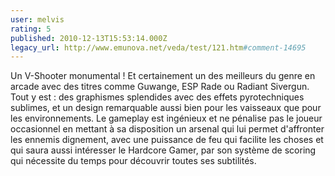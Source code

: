 ```yaml
---
user: melvis
rating: 5
published: 2010-12-13T15:53:14.000Z
legacy_url: http://www.emunova.net/veda/test/121.htm#comment-14695
---
```

Un V-Shooter monumental ! Et certainement un des meilleurs du genre en arcade avec des titres comme Guwange, ESP Rade ou Radiant Sivergun. Tout y est : des graphismes splendides avec des effets pyrotechniques sublimes, et un design remarquable aussi bien pour les vaisseaux que pour les environnements. Le gameplay est ingénieux et ne pénalise pas le joueur occasionnel en mettant à sa disposition un arsenal qui lui permet d'affronter les ennemis dignement, avec une puissance de feu qui facilite les choses et qui saura aussi intéresser le Hardcore Gamer, par son système de scoring qui nécessite du temps pour découvrir toutes ses subtilités.